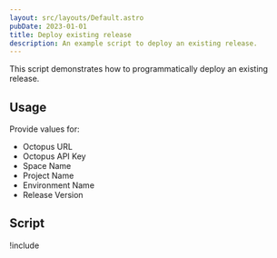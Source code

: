 ```yaml
---
layout: src/layouts/Default.astro
pubDate: 2023-01-01
title: Deploy existing release
description: An example script to deploy an existing release.
---
```


This script demonstrates how to programmatically deploy an existing release.

## Usage

Provide values for:

- Octopus URL
- Octopus API Key
- Space Name
- Project Name
- Environment Name
- Release Version

## Script

!include <deploy-release-scripts>